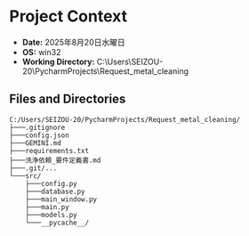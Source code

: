# Project Context

- **Date:** 2025年8月20日水曜日
- **OS:** win32
- **Working Directory:** C:\Users\SEIZOU-20\PycharmProjects\Request_metal_cleaning

## Files and Directories

```
C:/Users/SEIZOU-20/PycharmProjects/Request_metal_cleaning/
├───.gitignore
├───config.json
├───GEMINI.md
├───requirements.txt
├───洗浄依頼_要件定義書.md
├───.git/...
└───src/
    ├───config.py
    ├───database.py
    ├───main_window.py
    ├───main.py
    ├───models.py
    └───__pycache__/
```